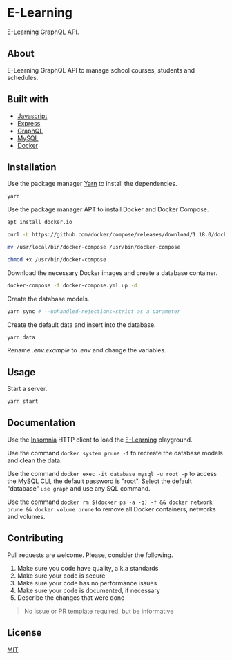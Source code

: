 # E-Learning

E-Learning GraphQL API.

## About

E-Learning GraphQL API to manage school courses, students and schedules.

## Built with

- [Javascript](https://developer.mozilla.org/en-US/docs/Web/JavaScript)
- [Express](https://expressjs.com/)
- [GraphQL](https://graphql.org/)
- [MySQL](https://www.mysql.com/)
- [Docker](https://www.docker.com/)

## Installation

Use the package manager [Yarn](https://yarnpkg.com/getting-started/install) to install the dependencies.

```sh
yarn
```

Use the package manager APT to install Docker and Docker Compose.

```sh
apt install docker.io
```

```sh
curl -L https://github.com/docker/compose/releases/download/1.18.0/docker-compose-`uname -s`-`uname -m` -o /usr/local/bin/docker-compose

mv /usr/local/bin/docker-compose /usr/bin/docker-compose

chmod +x /usr/bin/docker-compose
```

Download the necessary Docker images and create a database container.

```sh
docker-compose -f docker-compose.yml up -d
```

Create the database models.

```sh
yarn sync # --unhandled-rejections=strict as a parameter
```

Create the default data and insert into the database.

```sh
yarn data
```

Rename _.env.example_ to _.env_ and change the variables.

## Usage

Start a server.

```sh
yarn start
```

## Documentation

Use the [Insomnia](https://insomnia.rest/) HTTP client to load the [E-Learning](./insomnia.json) playground.

Use the command `docker system prune -f` to recreate the database models and clean the data.

Use the command `docker exec -it database mysql -u root -p` to access the MySQL CLI, the default password is "root". Select the default "database" `use graph` and use any SQL command.

Use the command `docker rm $(docker ps -a -q) -f && docker network prune && docker volume prune` to remove all Docker containers, networks and volumes.

## Contributing

Pull requests are welcome. Please, consider the following.

1. Make sure you code have quality, a.k.a standards
2. Make sure your code is secure
3. Make sure your code has no performance issues
4. Make sure your code is documented, if necessary
5. Describe the changes that were done

> No issue or PR template required, but be informative

## License

[MIT](./LICENSE.md)
